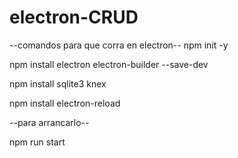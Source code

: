 # electron-CRUD
--comandos para que corra en electron--
npm init -y



npm install electron electron-builder --save-dev



npm install sqlite3 knex



npm install electron-reload

--para arrancarlo--


npm run start  

